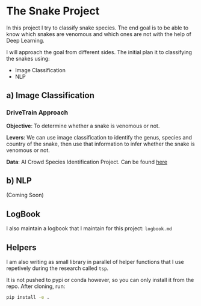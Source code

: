 The Snake Project
================

<!-- WARNING: THIS FILE WAS AUTOGENERATED! DO NOT EDIT! -->

In this project I try to classify snake species. The end goal is to be
able to know which snakes are venomous and which ones are not with the
help of Deep Learning.

I will approach the goal from different sides. The initial plan it to
classifying the snakes using:

- Image Classification
- NLP

## a) Image Classification

### DriveTrain Approach

**Objective**: To determine whether a snake is venomous or not.

**Levers**: We can use image classification to identify the genus,
species and country of the snake, then use that information to infer
whether the snake is venomous or not.

**Data**: AI Crowd Species Identification Project. Can be found
[here](https://www.aicrowd.com/challenges/snakeclef2021-snake-species-identification-challenge)

## b) NLP

(Coming Soon)

## LogBook

I also maintain a logbook that I maintain for this project: `logbook.md`

## Helpers

I am also writing as small library in parallel of helper functions that
I use repetively during the research called `tsp`.

It is not pushed to pypi or conda however, so you can only install it
from the repo. After cloning, run:

``` sh
pip install -e .
```
